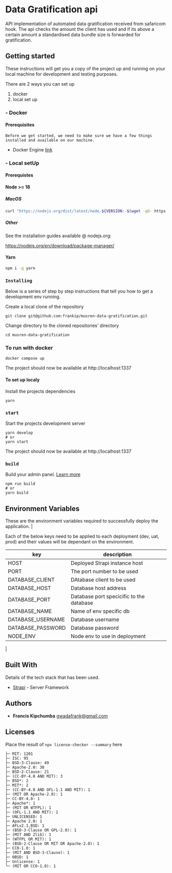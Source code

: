 # Data Gratification api

API implementation of automated data gratification received from safaricom hook. 
The api checks the amount the client has used and if its above a certain amount a standardised data bundle size is forwarded for gratification.

## Getting started

These instructions will get you a copy of the project up and running on your local machine for development and testing purposes.

There are 2 ways you can set up 

1. docker
2. local set up 

### - Docker

#### Prerequisites
```
Before we get started, we need to make sure we have a few things installed and available on our machine.
```
- Docker Engine [link](https://www.docker.com/get-started/)


### - Local setUp

#### Prerequistes

#### Node >= 18

##### MacOS

```bash
curl "https://nodejs.org/dist/latest/node-${VERSION:-$(wget -qO- https://nodejs.org/dist/latest/ | sed -nE 's|.*>node-(.*)\.pkg</a>.*|\1|p')}.pkg" > "$HOME/Downloads/node-latest.pkg" && sudo installer -store -pkg "$HOME/Downloads/node-latest.pkg" -target "/"
```

##### Other

See the installation guides available @ nodejs.org:

https://nodejs.org/en/download/package-manager/

#### Yarn

```bash
npm i -g yarn
```

### `Installing`

Below is a series of step by step instructions that tell you how to get a development env running.

Create a local clone of the repository

```
git clone git@github.com:frankip/musren-data-gratification.git
```

Change directory to the cloned repositories' directory

```
cd musren-data-gratification
```


### To run with docker

```
docker compose up
```

The project should now be available at http://localhost:1337 

#### To set up localy

Install the projects dependencies

```
yarn
```

### `start`

Start the projects development server

```
yarn develop
# or
yarn start
```

The project should now be available at http://localhost:1337 


### `build`

Build your admin panel. [Learn more](https://docs.strapi.io/dev-docs/cli#strapi-build)

```
npm run build
# or
yarn build
```


## Environment Variables

These are the environment variables required to successfully deploy the application.                            |

Each of the below keys need to be applied to each deployment (dev, uat, prod) and their values will be dependant on the environment.

| key               | description                                       |
| ----------------  | ------------------------------------------------- |
| HOST              | Deployed Strapi instance host|
| PORT              | The port number to be used
| DATABASE_CLIENT   | DAtabase client to be used
| DATABASE_HOST     | Database host address
| DATABASE_PORT     | Database port specicific to the database
| DATABASE_NAME     | Name of env specific db
| DATABASE_USERNAME | Database username
| DATABASE_PASSWORD | Database password
| NODE_ENV          | Node env to use in deployment
|

## Built With

Details of the tech stack that has been used.

- [Strapi](https://strapi.io/) - Server Framework

## Authors

- **Francis Kipchumba** <gwadafrank@gmail.com>

## Licenses

Place the result of `npx license-checker --summary` here

```
├─ MIT: 1201
├─ ISC: 95
├─ BSD-3-Clause: 49
├─ Apache-2.0: 30
├─ BSD-2-Clause: 21
├─ (CC-BY-4.0 AND MIT): 3
├─ BSD*: 2
├─ MIT*: 2
├─ (CC-BY-4.0 AND OFL-1.1 AND MIT): 1
├─ (MIT OR Apache-2.0): 1
├─ CC-BY-4.0: 1
├─ Apache*: 1
├─ (MIT OR WTFPL): 1
├─ (OFL-1.1 AND MIT): 1
├─ UNLICENSED: 1
├─ Apache 2.0: 1
├─ AFLv2.1,BSD: 1
├─ (BSD-3-Clause OR GPL-2.0): 1
├─ (MIT AND Zlib): 1
├─ (WTFPL OR MIT): 1
├─ (BSD-2-Clause OR MIT OR Apache-2.0): 1
├─ CC0-1.0: 1
├─ (MIT AND BSD-3-Clause): 1
├─ 0BSD: 1
├─ Unlicense: 1
└─ (MIT OR CC0-1.0): 1
```
